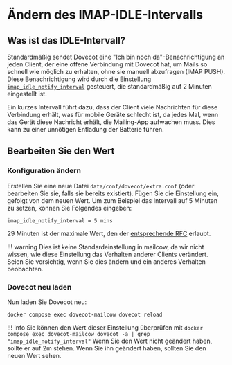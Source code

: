 # Ändern des IMAP-IDLE-Intervalls
## Was ist das IDLE-Intervall?
Standardmäßig sendet Dovecot eine "Ich bin noch da"-Benachrichtigung an jeden Client, der eine offene Verbindung mit Dovecot hat, um Mails so schnell wie möglich zu erhalten, ohne sie manuell abzufragen (IMAP PUSH). Diese Benachrichtigung wird durch die Einstellung [`imap_idle_notify_interval`](https://wiki.dovecot.org/Timeouts) gesteuert, die standardmäßig auf 2 Minuten eingestellt ist. 

Ein kurzes Intervall führt dazu, dass der Client viele Nachrichten für diese Verbindung erhält, was für mobile Geräte schlecht ist, da jedes Mal, wenn das Gerät diese Nachricht erhält, die Mailing-App aufwachen muss. Dies kann zu einer unnötigen Entladung der Batterie führen.

## Bearbeiten Sie den Wert
### Konfiguration ändern
Erstellen Sie eine neue Datei `data/conf/dovecot/extra.conf` (oder bearbeiten Sie sie, falls sie bereits existiert).
Fügen Sie die Einstellung ein, gefolgt von dem neuen Wert. Um zum Beispiel das Intervall auf 5 Minuten zu setzen, können Sie Folgendes eingeben:

```
imap_idle_notify_interval = 5 mins
```

29 Minuten ist der maximale Wert, den der [entsprechende RFC](https://tools.ietf.org/html/rfc2177) erlaubt.

!!! warning
	Dies ist keine Standardeinstellung in mailcow, da wir nicht wissen, wie diese Einstellung das Verhalten anderer Clients verändert. Seien Sie vorsichtig, wenn Sie dies ändern und ein anderes Verhalten beobachten.

### Dovecot neu laden
Nun laden Sie Dovecot neu:

```
docker compose exec dovecot-mailcow dovecot reload
```

!!! info
	Sie können den Wert dieser Einstellung überprüfen mit 
	```
	docker compose exec dovecot-mailcow dovecot -a | grep "imap_idle_notify_interval"
	```
	Wenn Sie den Wert nicht geändert haben, sollte er auf 2m stehen. Wenn Sie ihn geändert haben, sollten Sie den neuen Wert sehen.
